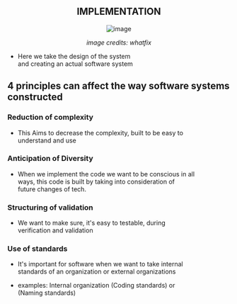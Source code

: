 <div align="center">

## IMPLEMENTATION

![image](https://whatfix.com/blog/wp-content/uploads/2021/08/Wider-Blog-Graphics.jpg)

*image credits: whatfix*
</div>


- Here we take the design of the system </br>
  and creating an actual software system </br>
  

## 4 principles can affect the way software systems constructed

### Reduction of complexity

- This Aims to decrease the complexity, built to be easy to </br> understand and use
	
### Anticipation of Diversity

- When we implement the code we want to be conscious in 	 all</br>
  ways, this code is built by taking into consideration of</br>
  future changes of tech.

### Structuring of validation

- We want to make sure, it's easy to testable, during</br>
  verification and validation

### Use of standards

- It's important for software when we want to take internal</br> standards of an organization or external organizations

- examples: Internal organization (Coding standards) or</br> (Naming standards)

